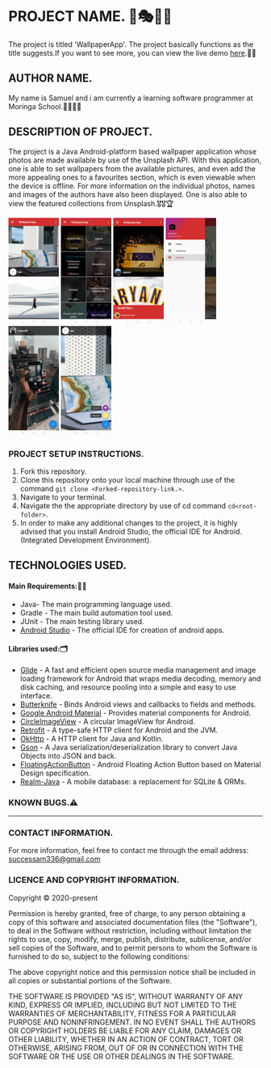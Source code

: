 # PROJECT NAME. :iphone::performing_arts::camera_flash::bookmark:
The project is titled 'WallpaperApp'. The project basically functions as the title suggests.If you want to see more, you can view the live demo [here](https://appetize.io/app/kjgf04wqzeda66zvzxe5hjn9fr?device=nexus5&scale=75&orientation=portrait&osVersion=8.1).:paw_prints::paw_prints:


## AUTHOR NAME.
My name is Samuel and i am currently a learning software programmer at Moringa School.:man_technologist::man_technologist:

## DESCRIPTION OF PROJECT.
The project is a Java Android-platform based wallpaper application whose photos are made available by use of the Unsplash API. With this application, one is able to set wallpapers from the available pictures, and even add the more appealing ones to a favourites section, which is even viewable when the device is offline.
For more information on the individual photos, names and images of the authors have also been displayed. One is also able to view the featured collections from Unsplash.:medal_military::medal_military::trophy:
 <p float="centre">
   <img src="pics/photos.jpg" width="100" />
   <img src="pics/collections.jpg" width="100" /> 
   <img src="pics/collectionpics.jpg" width="100" />
   <img src="pics/sidenav.jpg" width="100" />
   <img src="pics/picfull.jpg" width="100" />
   <img src="pics/picoption.jpg" width="100" /> 
 </p>

### PROJECT SETUP INSTRUCTIONS.
1. Fork this repository.
2. Clone this repository onto your local machine through use of the command `git clone <Forked-repository-link.>`. 
3. Navigate to your terminal.
4. Navigate the the appropriate directory by use of cd command `cd<root-folder>`.
5. In order to make any additional changes to the project, it is highly advised that you install Android Studio, the official IDE for Android.(Integrated Development Environment).
                                                                                                                                                                                                                                                                                                                                                                                                                                                                                                                                                                                                                                                                                                                                                                                                                                                                                                                                                                                                                                                                                                                                                                                                                                                                                                                                                                                                                                                                                                                                                                                                                                                                                                                                                   
## TECHNOLOGIES USED.
#### Main Requirements::signal_strength::high_brightness:
- Java- The main programming language used.
- Gradle - The main build automation tool used.
- JUnit - The main testing library used.
- [Android Studio](https://developer.android.com/studio) - The official IDE for creation of android apps.
#### Libraries used::card_index_dividers:
- [Glide](https://github.com/bumptech/glide) - A fast and efficient open source media management and image loading framework for Android that wraps media decoding, memory and disk caching, and resource pooling into a simple and easy to use interface.
- [Butterknife](https://github.com/JakeWharton/butterknife) - Binds Android views and callbacks to fields and methods.
- [Google Android Material](https://material.io/develop/android/docs/getting-started/) - Provides material components for Android.
- [CircleImageView](https://github.com/hdodenhof/CircleImageView) - A circular ImageView for Android.
- [Retrofit](https://github.com/square/retrofit) - A type-safe HTTP client for Android and the JVM.
- [OkHttp](https://github.com/square/okhttp) - A HTTP client for Java and Kotlin.
- [Gson](https://github.com/google/gson) - A Java serialization/deserialization library to convert Java Objects into JSON and back.
- [FloatingActionButton](https://github.com/Clans/FloatingActionButton) - Android Floating Action Button based on Material Design specification.
- [Realm-Java](https://github.com/realm/realm-java) - A mobile database: a replacement for SQLite & ORMs.

### KNOWN BUGS.:warning:
------------------------------

### CONTACT INFORMATION.
For more information, feel free to contact me through the email address: successam336@gmail.com

### LICENCE AND COPYRIGHT INFORMATION.
Copyright :copyright: 2020-present

Permission is hereby granted, free of charge, to any person obtaining a copy
of this software and associated documentation files (the "Software"), to deal
in the Software without restriction, including without limitation the rights
to use, copy, modify, merge, publish, distribute, sublicense, and/or sell
copies of the Software, and to permit persons to whom the Software is
furnished to do so, subject to the following conditions:

The above copyright notice and this permission notice shall be included in all
copies or substantial portions of the Software.

THE SOFTWARE IS PROVIDED "AS IS", WITHOUT WARRANTY OF ANY KIND, EXPRESS OR
IMPLIED, INCLUDING BUT NOT LIMITED TO THE WARRANTIES OF MERCHANTABILITY,
FITNESS FOR A PARTICULAR PURPOSE AND NONINFRINGEMENT. IN NO EVENT SHALL THE
AUTHORS OR COPYRIGHT HOLDERS BE LIABLE FOR ANY CLAIM, DAMAGES OR OTHER
LIABILITY, WHETHER IN AN ACTION OF CONTRACT, TORT OR OTHERWISE, ARISING FROM,
OUT OF OR IN CONNECTION WITH THE SOFTWARE OR THE USE OR OTHER DEALINGS IN THE
SOFTWARE.
